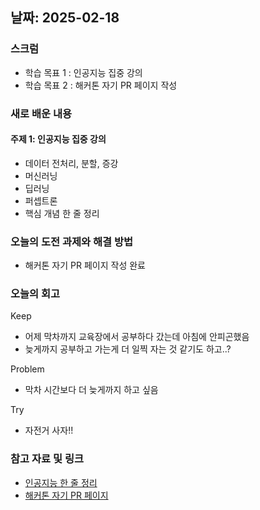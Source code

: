 ## 날짜: 2025-02-18

### 스크럼
- 학습 목표 1 : 인공지능 집중 강의
- 학습 목표 2 : 해커톤 자기 PR 페이지 작성

### 새로 배운 내용
#### 주제 1: 인공지능 집중 강의
- 데이터 전처리, 분할, 증강
- 머신러닝
- 딥러닝
- 퍼셉트론
- 핵심 개념 한 줄 정리

### 오늘의 도전 과제와 해결 방법
- 해커톤 자기 PR 페이지 작성 완료

### 오늘의 회고
Keep
- 어제 막차까지 교육장에서 공부하다 갔는데 아침에 안피곤했음
- 늦게까지 공부하고 가는게 더 일찍 자는 것 같기도 하고..?

Problem
- 막차 시간보다 더 늦게까지 하고 싶음

Try
- 자전거 사자!!

### 참고 자료 및 링크
- [인공지능 한 줄 정리](https://www.notion.so/adapterz/4-19e394a4806180fea002dd328014aa1a)
- [해커톤 자기 PR 페이지](https://www.notion.so/goormkdx/juny-lee-19ec0ff4ce318074b5d0d79192b75146)
